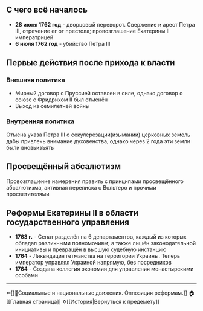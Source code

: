 ## С чего всё началось
- **28 июня 1762 год** - дворцовый переворот. Свержение и арест Петра III, отречение ег от престола; провозглашение Екатерины II императрицей
- **6 июля 1762 год** - убийство Петра III
## Первые действия после прихода к власти
### Внешняя политика
- Мирный договор с Пруссией оставлен в силе, однако договор о союзе с Фридрихом II был отменён
- Выход из семилетней войны
### Внутренняя политика
Отмена указа Петра III о секулерезации(изымании) церковных земель дабы привлечь внимание духовенства, однако через 2 года эти земли были вновьизъяты
## Просвещённый абсалютизм
Провозглашение намерения править с принципами просвещённого абсалютизма, активная переписка с Вольтеро и прочими просветителями
## Реформы Eкатерины II в области государственного управления
- **1763 г.** - Сенат разделён на 6 департаментов, каждый из которых обладал различными полномочиям; а также лишён законодательной инициативы и превращён в высшую судебную инстанцию
- **1764** - Ликвидация гетманства на территории Украины. Теперь император управлял Украиной напрямую, без посредников
- **1764** - Создана коллегия экономии для управления монастырскими особами

---
⬅️[[📒Социальные и национальные движения. Оппозиция реформам.]]
🏠[[Главная страница]]
⚱️[[История|Вернуться к предемету]]